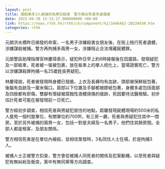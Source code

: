 ```yaml
---
layout: post
title: 謀殺案多3人被捕同為單位租客　警方稱女死者多處傷痕
date: 2022-04-30 15:15:17.000000000 +08:00
link: https://news.rthk.hk/rthk/ch/component/k2/1646462-20220430.htm
categories: rthk
---
```


元朗洪水橋昨日揭發的命案，一名男子涉嫌殺害女朋友後，在街上拖行死者遺體，涉嫌謀殺被捕。警方再拘捕多兩男一女，涉嫌阻止合法埋藏屍體罪。

元朗警區助理指揮官林慶璋表示，疑犯昨日早上約6時接報後在田廈路，發現疑犯及一部板車，死者被一張被包裹，放在板車上的單人梳化上，當場證實死亡，警方以涉嫌謀殺罪拘捕一名25歲姓吳男疑犯。

林慶璋說，死者被發現時身體已發脹，上衣及長褲均有血跡，頭部被保鮮紙包著，後腦有血跡及一厘米傷口。肩部以下位置及手腳都被膠紙包著，身體多處包括面部及四肢都有瘀傷，雙腳有懷疑被腐蝕性液體燒傷的痕跡，死因要待法醫檢驗。初步估計死者可能在被發現前一日死亡。

警方經初步調查，相信死者與男疑犯居住的地點，距離發現屍體現場約500米的私人屋苑一個村屋單位，有關單位約700呎，有三房一廳，死者與男疑犯住其中一間房。至於另外被捕的兩男一女，包括一對是夫婦及一名男子，他們住其餘房間。全部人都是租客，及朋友關係。

警方相信死者是在單位內被殺，並相信案發時，3名同住人士在場，於是拘捕3人。

被捕人士正被警方扣查，警方會從被捕人同死者的關係及犯案動機，以至死者與疑犯有無糾紛及衝突，案中有無同黨等方向調查。
